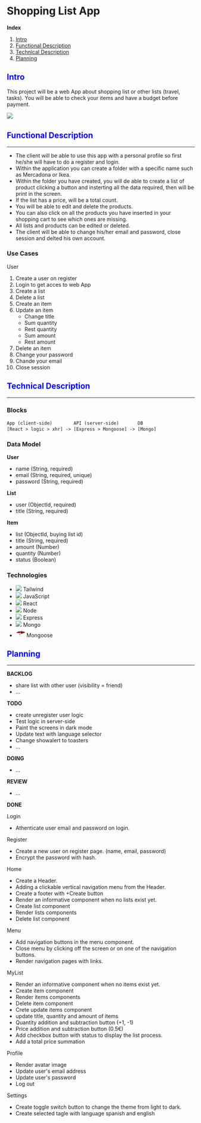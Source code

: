 # Shopping List App

**Index**
1. [Intro](#id1)
2. [Functional Description](#id2)
1. [Technical Description](#id3)
2. [Planning](#id4)

<div id='id1' />

## <span style="color:blue">Intro</span>

This project will be a web App about shopping list or other lists (travel, tasks).
You will be able to check your items and have a budget before payment.  

![](https://media.giphy.com/media/3orieNUAG9hTM0jlx6/giphy.gif)

<div id='id2' />

## <span style="color:blue">Functional Description</span>
- - - -
- The client will be able to use this app with a personal profile so first he/she will have to do a register and login.
- Within the application you can create a folder with a specific name such as Mercadona or Ikea.
- Within the folder you have created, you will de able to create a list of product clicking a button and insterting all the data required, then will be print in the screen.
- If the list has a price, will be a total count.
- You will be able to edit and delete the products.
- You can also click on all the products you have inserted in your shopping cart to see which ones are missing.
- All lists and products can be edited or deleted.
- The client will be able to change his/her email and password, close session and delted his own account.

### __Use Cases__

User
1. Create a user on register
2. Login to get acces to web App
3. Create a list
4. Delete a list
5. Create an item
6. Update an item
    - Change title
    - Sum quantity
    - Rest quantity
    - Sum amount
    - Rest amount
7. Delete an item
8. Change your password
9. Chande your email
10. Close session

<div id='id3' />

## <span style="color:blue">Technical Description</span>
- - - -
### Blocks

```
App (client-side)        API (server-side)       DB
[React > logic > xhr] -> [Express > Mongoose] -> [Mongo]
```

### Data Model

__User__
- name (String, required)
- email (String, required, unique)
- password (String, required)

__List__
- user (ObjectId, required)
- title (String, required)

__Item__
- list (ObjectId, buying list id)
- title (String, required)
- amount (Number)
- quantity (Number)
- status (Boolean)

### Technologies

- <img src="https://upload.wikimedia.org/wikipedia/commons/thumb/d/d5/Tailwind_CSS_Logo.svg/2048px-Tailwind_CSS_Logo.svg.png" width="25"> Tailwind
- <img src="https://w1.pngwing.com/pngs/136/126/png-transparent-javascript-logo-angularjs-nodejs-computer-programming-web-development-computer-software-jquery-yellow.png" width="25"> JavaScript
- <img src="https://upload.wikimedia.org/wikipedia/commons/thumb/a/a7/React-icon.svg/2300px-React-icon.svg.png" width="25"> React
- <img src="https://cdn-icons-png.flaticon.com/512/5968/5968322.png" width="25"> Node
- <img src="https://upload.wikimedia.org/wikipedia/commons/thumb/8/88/Status_iucn_EX_icon.svg/480px-Status_iucn_EX_icon.svg.png" width="25"> Express
- <img src="https://img.icons8.com/color/480/mongodb.png" width="25"> Mongo
- <img src="https://raw.githubusercontent.com/github/explore/80688e429a7d4ef2fca1e82350fe8e3517d3494d/topics/mongoose/mongoose.png" width="25"> Mongoose

<div id='id4' />

## <span style="color:blue">Planning</span>
- - - -
__BACKLOG__
- share list with other user (visibility = friend)
- ...

__TODO__
- create unregister user logic
- Test logic in server-side
- Paint the screens in dark mode
- Update text with language selector
- Change showalert to toasters
- ...

__DOING__
- ...

__REVIEW__
- ...

__DONE__

Login
- Athenticate user email and password on login.

Register
- Create a new user on register page. (name, email, password)
- Encrypt the password with hash.

Home
- Create a Header.
- Adding a clickable vertical navigation menu from the Header.
- Create a footer with +Create button
- Render an informative component when no lists exist yet.
- Create list component
- Render lists components
- Delete list component

Menu
- Add navigation buttons in the menu component.
- Close menu by clicking off the screen or on one of the navigation buttons.
- Render navigation pages with links.

MyList
- Render an informative component when no items exist yet.
- Create item component
- Render items components
- Delete item component
- Crete update items component
- update title, quantity and amount of items
- Quantity addition and subtraction button (+1, -1)
- Price addition and subtraction button (0.5€)
- Add checkbox button with status to display the list process.
- Add a total price summation

Profile
- Render avatar image
- Update user's email address
- Update user's password
- Log out 

Settings
- Create toggle switch button to change the theme from light to dark.
- Create selected tagle with language spanish and english
